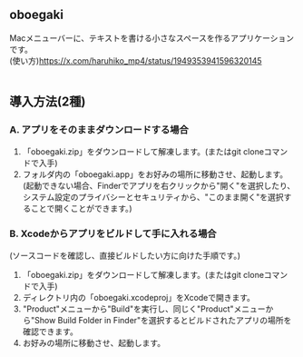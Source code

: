## oboegaki
Macメニューバーに、テキストを書ける小さなスペースを作るアプリケーションです。  
(使い方)https://x.com/haruhiko_mp4/status/1949353941596320145
<br><br>


## 導入方法(2種)
###  A. アプリをそのままダウンロードする場合
1. 「oboegaki.zip」をダウンロードして解凍します。(またはgit cloneコマンドで入手)
2. フォルダ内の「oboegaki.app」をお好みの場所に移動させ、起動します。  
   (起動できない場合、Finderでアプリを右クリックから"開く"を選択したり、
   システム設定のプライバシーとセキュリティから、"このまま開く"を選択することで開くことができます。)

###  B. Xcodeからアプリをビルドして手に入れる場合
(ソースコードを確認し、直接ビルドしたい方に向けた手順です。)

1. 「oboegaki.zip」をダウンロードして解凍します。(またはgit cloneコマンドで入手)
2. ディレクトリ内の「oboegaki.xcodeproj」をXcodeで開きます。
3. "Product"メニューから"Build"を実行し、同じく"Product"メニューから"Show Build Folder in Finder"を選択するとビルドされたアプリの場所を確認できます。
4. お好みの場所に移動させ、起動します。
